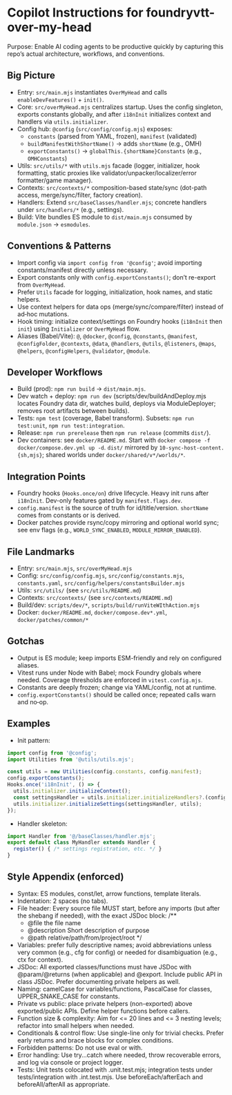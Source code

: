 # Copilot Instructions for foundryvtt-over-my-head

Purpose: Enable AI coding agents to be productive quickly by capturing this repo’s actual architecture, workflows, and conventions.

## Big Picture
- Entry: `src/main.mjs` instantiates `OverMyHead` and calls `enableDevFeatures()` + `init()`.
- Core: `src/overMyHead.mjs` centralizes startup. Uses the config singleton, exports constants globally, and after `i18nInit` initializes context and handlers via `utils.initializer`.
- Config hub: `@config` (`src/config/config.mjs`) exposes:
  - `constants` (parsed from YAML, frozen), `manifest` (validated)
  - `buildManifestWithShortName()` → adds `shortName` (e.g., OMH)
  - `exportConstants()` → `globalThis.{shortName}Constants` (e.g., `OMHConstants`)
- Utils: `src/utils/*` with `utils.mjs` facade (logger, initializer, hook formatting, static proxies like validator/unpacker/localizer/error formatter/game manager).
- Contexts: `src/contexts/*` composition-based state/sync (dot-path access, merge/sync/filter, factory creation).
- Handlers: Extend `src/baseClasses/handler.mjs`; concrete handlers under `src/handlers/*` (e.g., settings).
- Build: Vite bundles ES module to `dist/main.mjs` consumed by `module.json` → `esmodules`.

## Conventions & Patterns
- Import config via `import config from '@config'`; avoid importing constants/manifest directly unless necessary.
- Export constants only with `config.exportConstants()`; don’t re-export from `OverMyHead`.
- Prefer `Utils` facade for logging, initialization, hook names, and static helpers.
- Use context helpers for data ops (merge/sync/compare/filter) instead of ad‑hoc mutations.
- Hook timing: initialize context/settings on Foundry hooks (`i18nInit` then `init`) using `Initializer` or `OverMyHead` flow.
- Aliases (Babel/Vite): `@`, `@docker`, `@config`, `@constants`, `@manifest`, `@configFolder`, `@contexts`, `@data`, `@handlers`, `@utils`, `@listeners`, `@maps`, `@helpers`, `@configHelpers`, `@validator`, `@module`.

## Developer Workflows
- Build (prod): `npm run build` → `dist/main.mjs`.
- Dev watch + deploy: `npm run dev` (scripts/dev/buildAndDeploy.mjs locates Foundry data dir, watches build, deploys via ModuleDeployer; removes root artifacts between builds).
- Tests: `npm test` (coverage, Babel transform). Subsets: `npm run test:unit`, `npm run test:integration`.
- Release: `npm run prerelease` then `npm run release` (commits `dist/`).
- Dev containers: see `docker/README.md`. Start with `docker compose -f docker/compose.dev.yml up -d`. `dist/` mirrored by `10-sync-host-content.{sh,mjs}`; shared worlds under `docker/shared/v*/worlds/*`.

## Integration Points
- Foundry hooks (`Hooks.once/on`) drive lifecycle. Heavy init runs after `i18nInit`. Dev-only features gated by `manifest.flags.dev`.
- `config.manifest` is the source of truth for id/title/version. `shortName` comes from constants or is derived.
- Docker patches provide rsync/copy mirroring and optional world sync; see env flags (e.g., `WORLD_SYNC_ENABLED`, `MODULE_MIRROR_ENABLED`).

## File Landmarks
- Entry: `src/main.mjs`, `src/overMyHead.mjs`
- Config: `src/config/config.mjs`, `src/config/constants.mjs`, `constants.yaml`, `src/config/helpers/constantsBuilder.mjs`
- Utils: `src/utils/` (see `src/utils/README.md`)
- Contexts: `src/contexts/` (see `src/contexts/README.md`)
- Build/dev: `scripts/dev/*`, `scripts/build/runViteWIthAction.mjs`
- Docker: `docker/README.md`, `docker/compose.dev*.yml`, `docker/patches/common/*`

## Gotchas
- Output is ES module; keep imports ESM-friendly and rely on configured aliases.
- Vitest runs under Node with Babel; mock Foundry globals where needed. Coverage thresholds are enforced in `vitest.config.mjs`.
- Constants are deeply frozen; change via YAML/config, not at runtime.
- `config.exportConstants()` should be called once; repeated calls warn and no‑op.

## Examples
- Init pattern:
```js
import config from '@config';
import Utilities from '@utils/utils.mjs';

const utils = new Utilities(config.constants, config.manifest);
config.exportConstants();
Hooks.once('i18nInit', () => {
  utils.initializer.initializeContext();
  const settingsHandler = utils.initializer.initializeHandlers?.(config, utils)?.settings;
  utils.initializer.initializeSettings(settingsHandler, utils);
});
```

- Handler skeleton:
```js
import Handler from '@/baseClasses/handler.mjs';
export default class MyHandler extends Handler {
  register() { /* settings registration, etc. */ }
}
```

## Style Appendix (enforced)
- Syntax: ES modules, const/let, arrow functions, template literals.
- Indentation: 2 spaces (no tabs).
- File header: Every source file MUST start, before any imports (but after the shebang if needed), with the exact JSDoc block:
  /**
  * @file the file name
  * @description Short description of purpose
  * @path relative/path/from/project/root
  */
- Variables: prefer fully descriptive names; avoid abbreviations unless very common (e.g., cfg for config) or needed for disambiguation (e.g., ctx for context).
- JSDoc: All exported classes/functions must have JSDoc with @param/@returns (when applicable) and @export. Include public API in class JSDoc. Prefer documenting private helpers as well.
- Naming: camelCase for variables/functions, PascalCase for classes, UPPER_SNAKE_CASE for constants.
- Private vs public: place private helpers (non-exported) above exported/public APIs. Define helper functions before callers.
- Function size & complexity: Aim for <= 20 lines and <= 3 nesting levels; refactor into small helpers when needed.
- Conditionals & control flow: Use single-line only for trivial checks. Prefer early returns and brace blocks for complex conditions.
- Forbidden patterns: Do not use eval or with.
- Error handling: Use try...catch where needed, throw recoverable errors, and log via console or project logger.
- Tests: Unit tests colocated with .unit.test.mjs; integration tests under tests/integration with .int.test.mjs. Use beforeEach/afterEach and beforeAll/afterAll as appropriate.

